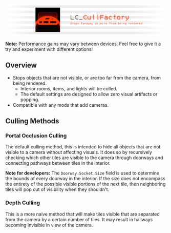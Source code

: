 ![Banner](https://raw.githubusercontent.com/2394425147/LC_CullFactory/master/CullFactory/Documentation/banner.png)

**Note:** Performance gains may vary between devices. Feel free to give it a try and experiment with different options!

## Overview

- Stops objects that are not visible, or are too far from the camera, from being rendered.
    - Interior rooms, items, and lights will be culled.
    - The default settings are designed to allow zero visual artifacts or popping.
- Compatible with any mods that add cameras.

## Culling Methods

### Portal Occlusion Culling
The default culling method, this is intended to hide all objects that are not visible to a camera without affecting visuals. It does so by recursively checking which other tiles are visible to the camera through doorways and connecting pathways between tiles in the interior.

**Note for developers:** The `Doorway.Socket.Size` field is used to determine the bounds of every doorway in the interior. If the size does not encompass the entirety of the possible visible portions of the next tile, then neighboring tiles will pop out of visibility when they shouldn't.

### Depth Culling
This is a more naive method that will make tiles visible that are separated from the camera by a certain number of tiles. It may result in hallways becoming invisible in view of the camera.
